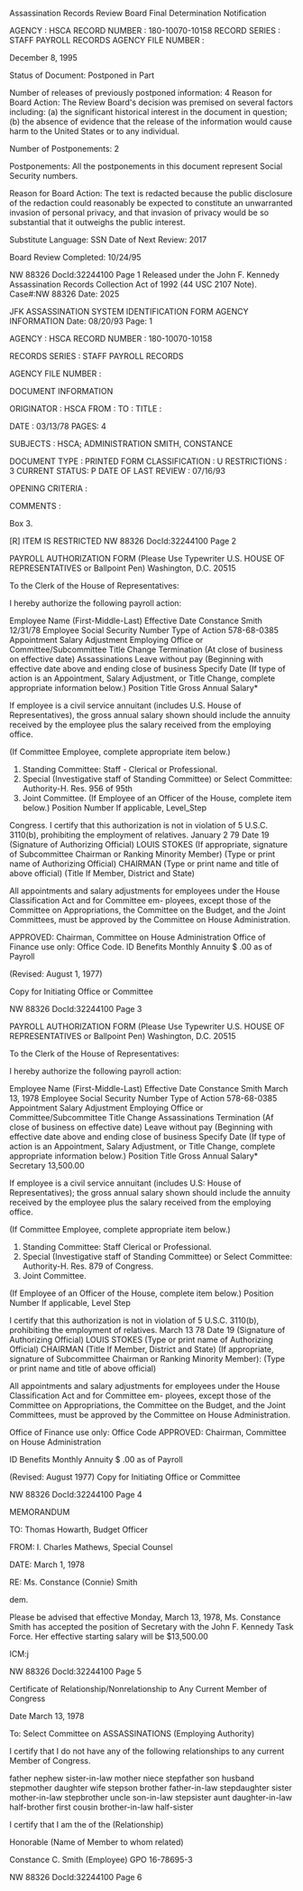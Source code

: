 Assassination Records Review Board
Final Determination Notification

AGENCY : HSCA
RECORD NUMBER : 180-10070-10158
RECORD SERIES : STAFF PAYROLL RECORDS
AGENCY FILE NUMBER :

December 8, 1995

Status of Document: Postponed in Part

Number of releases of previously postponed information: 4
Reason for Board Action: The Review Board's decision was premised on several factors
including: (a) the significant historical interest in the document in question; (b) the
absence of evidence that the release of the information would cause harm to the United
States or to any individual.

Number of Postponements: 2

Postponements: All the postponements in this document represent Social Security numbers.

Reason for Board Action: The text is redacted because the public disclosure of the redaction could
reasonably be expected to constitute an unwarranted invasion of personal privacy, and that invasion of
privacy would be so substantial that it outweighs the public interest.

Substitute Language: SSN
Date of Next Review: 2017

Board Review Completed: 10/24/95

NW 88326
DocId:32244100 Page 1
Released under the John F.
Kennedy Assassination
Records Collection Act of
1992 (44 USC 2107 Note).
Case#:NW 88326 Date:
2025

JFK ASSASSINATION SYSTEM
IDENTIFICATION FORM
AGENCY INFORMATION
Date: 08/20/93
Page: 1

AGENCY : HSCA
RECORD NUMBER : 180-10070-10158

RECORDS SERIES :
STAFF PAYROLL RECORDS

AGENCY FILE NUMBER :

DOCUMENT INFORMATION

ORIGINATOR : HSCA
FROM :
TO :
TITLE :

DATE : 03/13/78
PAGES: 4

SUBJECTS :
HSCA; ADMINISTRATION
SMITH, CONSTANCE

DOCUMENT TYPE : PRINTED FORM
CLASSIFICATION : U
RESTRICTIONS : 3
CURRENT STATUS: P
DATE OF LAST REVIEW : 07/16/93

OPENING CRITERIA :

COMMENTS :

Box 3.

[R] ITEM IS RESTRICTED
NW 88326
DocId:32244100 Page 2

PAYROLL AUTHORIZATION FORM
(Please Use Typewriter U.S. HOUSE OF REPRESENTATIVES
or Ballpoint Pen) Washington, D.C. 20515

To the Clerk of the House of Representatives:

I hereby authorize the following payroll action:

Employee Name (First-Middle-Last) Effective Date
Constance Smith 12/31/78
Employee Social Security Number Type of Action
578-68-0385 Appointment
Salary Adjustment
Employing Office or Committee/Subcommittee Title Change
Termination (At close of business on effective date)
Assassinations Leave without pay (Beginning with effective date above and ending
close of business
Specify Date
(If type of action is an Appointment, Salary Adjustment, or Title Change, complete appropriate information below.)
Position Title Gross Annual Salary*

If employee is a civil service annuitant (includes U.S. House of Representatives), the gross annual salary shown should include the annuity received by the employee
plus the salary received from the employing office.

(If Committee Employee, complete appropriate item below.)
1. Standing Committee: Staff - Clerical or Professional.
2. Special (Investigative staff of Standing Committee) or Select Committee: Authority-H. Res. 956 of 95th
3. Joint Committee.
(If Employee of an Officer of the House, complete item below.)
Position Number If applicable, Level_Step

Congress.
I certify that this authorization is not in violation of 5 U.S.C. 3110(b), prohibiting the employment of
relatives.
January 2 79
Date 19 (Signature of Authorizing Official)
LOUIS STOKES
(If appropriate, signature of Subcommittee Chairman or Ranking Minority Member) (Type or print name of Authorizing Official)
CHAIRMAN
(Type or print name and title of above official) (Title If Member, District and State)

All appointments and salary adjustments for employees under the House Classification Act and for Committee em-
ployees, except those of the Committee on Appropriations, the Committee on the Budget, and the Joint Committees, must
be approved by the Committee on House Administration.

APPROVED:
Chairman, Committee on House Administration
Office of Finance use only:
Office Code. ID
Benefits
Monthly Annuity $ .00 as of Payroll

(Revised: August 1, 1977)

Copy for Initiating Office or Committee

NW 88326
DocId:32244100 Page 3

PAYROLL AUTHORIZATION FORM
(Please Use Typewriter U.S. HOUSE OF REPRESENTATIVES
or Ballpoint Pen) Washington, D.C. 20515

To the Clerk of the House of Representatives:

I hereby authorize the following payroll action:

Employee Name (First-Middle-Last) Effective Date
Constance Smith March 13, 1978
Employee Social Security Number Type of Action
578-68-0385 Appointment
Salary Adjustment
Employing Office or Committee/Subcommittee Title Change
Assassinations Termination (Af close of business on effective date)
Leave without pay (Beginning with effective date above and ending
close of business
Specify Date
(If type of action is an Appointment, Salary Adjustment, or Title Change, complete appropriate information below.)
Position Title Gross Annual Salary*
Secretary 13,500.00

If employee is a civil service annuitant (includes U.S: House of Representatives); the gross annual salary shown should include the annuity received by the employee
plus the salary received from the employing office.

(If Committee Employee, complete appropriate item below.)
1. Standing Committee: Staff Clerical or Professional.
2. Special (Investigative staff of Standing Committee) or Select Committee: Authority-H. Res. 879 of Congress.
3. Joint Committee.

(If Employee of an Officer of the House, complete item below.)
Position Number If applicable, Level Step

I certify that this authorization is not in violation of 5 U.S.C. 3110(b), prohibiting the employment of
relatives.
March 13 78
Date 19 (Signature of Authorizing Official)
LOUIS STOKES
(Type or print name of Authorizing Official)
CHAIRMAN
(Title If Member, District and State)
(If appropriate, signature of Subcommittee Chairman or Ranking Minority Member):
(Type or print name and title of above official)

All appointments and salary adjustments for employees under the House Classification Act and for Committee em-
ployees, except those of the Committee on Appropriations, the Committee on the Budget, and the Joint Committees, must
be approved by the Committee on House Administration.

Office of Finance use only:
Office Code
APPROVED:
Chairman, Committee on House Administration

ID
Benefits
Monthly Annuity $ .00 as of Payroll

(Revised: August 1977)
Copy for Initiating Office or Committee

NW 88326
DocId:32244100 Page 4

MEMORANDUM

TO: Thomas Howarth, Budget Officer

FROM: I. Charles Mathews, Special Counsel

DATE: March 1, 1978

RE: Ms. Constance (Connie) Smith

dem.

Please be advised that effective Monday, March 13,
1978, Ms. Constance Smith has accepted the position of
Secretary with the John F. Kennedy Task Force. Her
effective starting salary will be $13,500.00

ICM:j

NW 88326
Docld:32244100 Page 5

Certificate of Relationship/Nonrelationship to
Any Current Member of Congress

Date March 13, 1978

To: Select Committee on ASSASSINATIONS
(Employing Authority)

I certify that I do not have any of the following relationships to any
current Member of Congress.

father nephew sister-in-law
mother niece stepfather
son husband stepmother
daughter wife stepson
brother father-in-law stepdaughter
sister mother-in-law stepbrother
uncle son-in-law stepsister
aunt daughter-in-law half-brother
first cousin brother-in-law half-sister

I certify that I am the of the
(Relationship)

Honorable
(Name of Member to whom related)

Constance C. Smith
(Employee)
GPO 16-78695-3

NW 88326
DocId:32244100 Page 6
